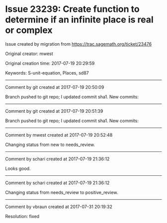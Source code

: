 # Issue 23239: Create function to determine if an infinite place is real or complex

Issue created by migration from https://trac.sagemath.org/ticket/23476

Original creator: mwest

Original creation time: 2017-07-19 20:29:59

Keywords: S-unit-equation, Places, sd87




---

Comment by git created at 2017-07-19 20:50:09

Branch pushed to git repo; I updated commit sha1. New commits:


---

Comment by git created at 2017-07-19 20:51:39

Branch pushed to git repo; I updated commit sha1. New commits:


---

Comment by mwest created at 2017-07-19 20:52:48

Changing status from new to needs_review.


---

Comment by schari created at 2017-07-19 21:36:12

Looks good.


---

Comment by schari created at 2017-07-19 21:36:12

Changing status from needs_review to positive_review.


---

Comment by vbraun created at 2017-07-31 20:19:32

Resolution: fixed
